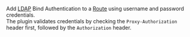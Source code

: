 Add [LDAP](https://ldap.com/) Bind Authentication to a [Route](/gateway/entities/route/) using username and password credentials.  
The plugin validates credentials by checking the `Proxy-Authorization` header first, followed by the `Authorization` header.